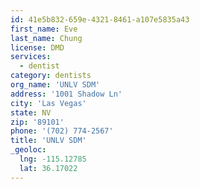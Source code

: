 ```yaml
---
id: 41e5b832-659e-4321-8461-a107e5835a43
first_name: Eve
last_name: Chung
license: DMD
services:
  - dentist
category: dentists
org_name: 'UNLV SDM'
address: '1001 Shadow Ln'
city: 'Las Vegas'
state: NV
zip: '89101'
phone: '(702) 774-2567'
title: 'UNLV SDM'
_geoloc:
  lng: -115.12785
  lat: 36.17022
---
```


